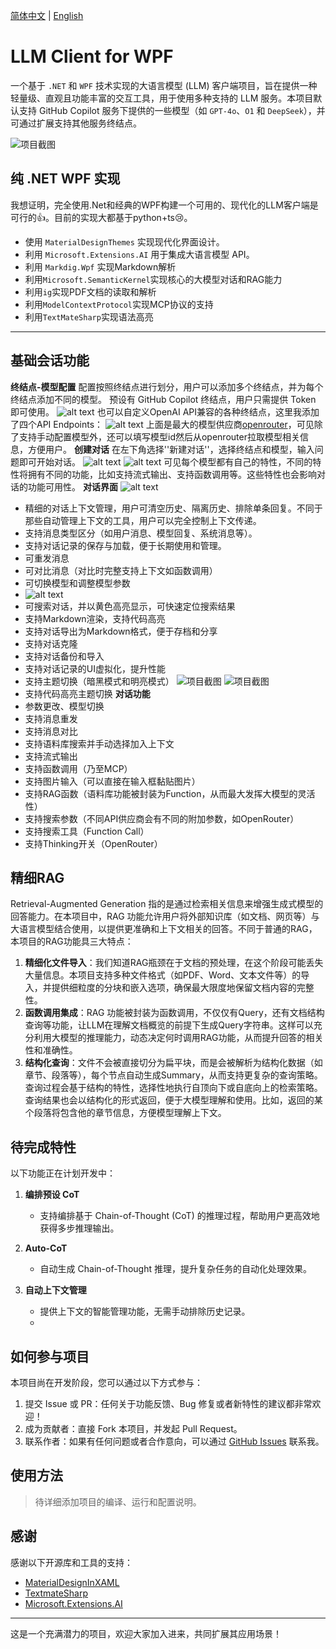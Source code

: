 [简体中文](README.md) | [English](README.en-US.md)

# LLM Client for WPF

一个基于 `.NET` 和 `WPF` 技术实现的大语言模型 (LLM) 客户端项目，旨在提供一种轻量级、直观且功能丰富的交互工具，用于使用多种支持的 LLM 服务。本项目默认支持 GitHub Copilot 服务下提供的一些模型（如 `GPT-4o`、`O1` 和 `DeepSeek`），并可通过扩展支持其他服务终结点。

![项目截图](images/model_selection.png)

## 纯 .NET WPF 实现
   我想证明，完全使用.Net和经典的WPF构建一个可用的、现代化的LLM客户端是可行的👍。目前的实现大都基于python+ts😢。
   - 使用 `MaterialDesignThemes` 实现现代化界面设计。
   - 利用 `Microsoft.Extensions.AI` 用于集成大语言模型 API。
   - 利用 `Markdig.Wpf` 实现Markdown解析
   - 利用`Microsoft.SemanticKernel`实现核心的大模型对话和RAG能力
   - 利用`ig`实现PDF文档的读取和解析
   - 利用`ModelContextProtocol`实现MCP协议的支持
   - 利用`TextMateSharp`实现语法高亮
   ---
## 基础会话功能
   **终结点-模型配置**
   配置按照终结点进行划分，用户可以添加多个终结点，并为每个终结点添加不同的模型。
   预设有 GitHub Copilot 终结点，用户只需提供 Token 即可使用。
   ![alt text](images/github_copilot.png)
   也可以自定义OpenAI API兼容的各种终结点，这里我添加了四个API Endpoints：
   ![alt text](images/openrouter.png)
   上面是最大的模型供应商[openrouter](https://openrouter.com)，可见除了支持手动配置模型外，还可以填写模型id然后从openrouter拉取模型相关信息，方便用户。
   **创建对话**
   在左下角选择''新建对话''，选择终结点和模型，输入问题即可开始对话。
   ![alt text](images/createdialog.png)
   ![alt text](images/modelselection.png)
   可见每个模型都有自己的特性，不同的特性将拥有不同的功能，比如支持流式输出、支持函数调用等。这些特性也会影响对话的功能可用性。
   **对话界面**
   ![alt text](images/dialog_ui.png)
   - 精细的对话上下文管理，用户可清空历史、隔离历史、排除单条回复。不同于那些自动管理上下文的工具，用户可以完全控制上下文传递。
   - 支持消息类型区分（如用户消息、模型回复、系统消息等）。
   - 支持对话记录的保存与加载，便于长期使用和管理。
   - 可重发消息
   - 可对比消息（对比时完整支持上下文如函数调用）
   - 可切换模型和调整模型参数
   - ![alt text](images/model_param.png)
   - 可搜索对话，并以黄色高亮显示，可快速定位搜索结果
   - 支持Markdown渲染，支持代码高亮
   - 支持对话导出为Markdown格式，便于存档和分享
   - 支持对话克隆
   - 支持对话备份和导入
   - 支持对话记录的UI虚拟化，提升性能
   - 支持主题切换（暗黑模式和明亮模式）
![项目截图](images/darkmode.png)
![项目截图](images/lightmode.png)
   - 支持代码高亮主题切换
   **对话功能**
   - 参数更改、模型切换
   - 支持消息重发
   - 支持消息对比
   - 支持语料库搜索并手动选择加入上下文
   - 支持流式输出
   - 支持函数调用（乃至MCP）
   - 支持图片输入（可以直接在输入框黏贴图片）
   - 支持RAG函数（语料库功能被封装为Function，从而最大发挥大模型的灵活性）
   - 支持搜索参数（不同API供应商会有不同的附加参数，如OpenRouter）
   - 支持搜索工具（Function Call）
   - 支持Thinking开关（OpenRouter）

## 精细RAG
Retrieval-Augmented Generation 指的是通过检索相关信息来增强生成式模型的回答能力。在本项目中，RAG 功能允许用户将外部知识库（如文档、网页等）与大语言模型结合使用，以提供更准确和上下文相关的回答。不同于普通的RAG，本项目的RAG功能具三大特点：
1. **精细化文件导入**：我们知道RAG瓶颈在于文档的预处理，在这个阶段可能丢失大量信息。本项目支持多种文件格式（如PDF、Word、文本文件等）的导入，并提供细粒度的分块和嵌入选项，确保最大限度地保留文档内容的完整性。
2. **函数调用集成**：RAG 功能被封装为函数调用，不仅仅有Query，还有文档结构查询等功能，让LLM在理解文档概览的前提下生成Query字符串。这样可以充分利用大模型的推理能力，动态决定何时调用RAG功能，从而提升回答的相关性和准确性。
3. **结构化查询**：文件不会被直接切分为扁平块，而是会被解析为结构化数据（如章节、段落等），每个节点自动生成Summary，从而支持更复杂的查询策略。查询过程会基于结构的特性，选择性地执行自顶向下或自底向上的检索策略。查询结果也会以结构化的形式返回，便于大模型理解和使用。比如，返回的某个段落将包含他的章节信息，方便模型理解上下文。

## 待完成特性

以下功能正在计划开发中：

1. **编排预设 CoT**
   - 支持编排基于 Chain-of-Thought (CoT) 的推理过程，帮助用户更高效地获得多步推理输出。

2. **Auto-CoT**
   - 自动生成 Chain-of-Thought 推理，提升复杂任务的自动化处理效果。

3. **自动上下文管理**
   - 提供上下文的智能管理功能，无需手动排除历史记录。
   - 
## 如何参与项目

本项目尚在开发阶段，您可以通过以下方式参与：

1. 提交 Issue 或 PR：任何关于功能反馈、Bug 修复或者新特性的建议都非常欢迎！
2. 成为贡献者：直接 Fork 本项目，并发起 Pull Request。
3. 联系作者：如果有任何问题或者合作意向，可以通过 [GitHub Issues](https://github.com/) 联系我。


## 使用方法

> 待详细添加项目的编译、运行和配置说明。

## 感谢

感谢以下开源库和工具的支持：

- [MaterialDesignInXAML](https://github.com/MaterialDesignInXAML/MaterialDesignInXamlToolkit)
- [TextmateSharp](https://github.com/microsoft/TextMateSharp)
- [Microsoft.Extensions.AI](https://learn.microsoft.com/en-us/dotnet/)

---

这是一个充满潜力的项目，欢迎大家加入进来，共同扩展其应用场景！
